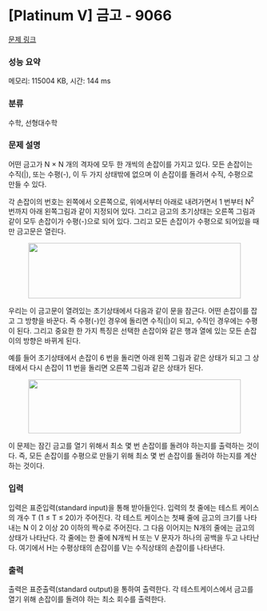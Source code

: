 # [Platinum V] 금고 - 9066 

[문제 링크](https://www.acmicpc.net/problem/9066) 

### 성능 요약

메모리: 115004 KB, 시간: 144 ms

### 분류

수학, 선형대수학

### 문제 설명

<p>어떤 금고가 N × N 개의 격자에 모두 한 개씩의 손잡이를 가지고 있다. 모든 손잡이는 수직(|), 또는 수평(-), 이 두 가지 상태밖에 없으며 이 손잡이를 돌려서 수직, 수평으로 만들 수 있다.</p>

<p>각 손잡이의 번호는 왼쪽에서 오른쪽으로, 위에서부터 아래로 내려가면서 1 번부터 N<sup>2</sup>번까지 아래 왼쪽그림과 같이 지정되어 있다. 그리고 금고의 초기상태는 오른쪽 그림과 같이 모두 손잡이가 수평(-)으로 되어 있다. 그리고 모든 손잡이가 수평으로 되어있을 때만 금고문은 열린다. </p>

<p style="text-align:center"><img alt="" src="https://onlinejudgeimages.s3.amazonaws.com/problem/9066/%EC%8A%A4%ED%81%AC%EB%A6%B0%EC%83%B7%202017-01-03%20%EC%98%A4%ED%9B%84%205.26.11.png" style="height:111px; width:425px"></p>

<p>우리는 이 금고문이 열려있는 초기상태에서 다음과 같이 문을 잠근다. 어떤 손잡이를 잡고 그 방향을 바꾼다. 즉 수평(-)인 경우에 돌리면 수직(|)이 되고, 수직인 경우에는 수평이 된다. 그리고 중요한 한 가지 특징은 선택한 손잡이와 같은 행과 열에 있는 모든 손잡이의 방향은 바뀌게 된다.</p>

<p>예를 들어 초기상태에서 손잡이 6 번을 돌리면 아래 왼쪽 그림과 같은 상태가 되고 그 상태에서 다시 손잡이 11 번을 돌리면 오른쪽 그림과 같은 상태가 된다. </p>

<p style="text-align:center"><img alt="" src="https://onlinejudgeimages.s3.amazonaws.com/problem/9066/%EC%8A%A4%ED%81%AC%EB%A6%B0%EC%83%B7%202017-01-03%20%EC%98%A4%ED%9B%84%205.27.14.png" style="height:108px; width:425px"></p>

<p>이 문제는 잠긴 금고를 열기 위해서 최소 몇 번 손잡이를 돌려야 하는지를 출력하는 것이다. 즉, 모든 손잡이를 수평으로 만들기 위해 최소 몇 번 손잡이를 돌려야 하는지를 계산하는 것이다. </p>

### 입력 

 <p>입력은 표준입력(standard input)을 통해 받아들인다. 입력의 첫 줄에는 테스트 케이스의 개수 T (1 ≤ T ≤ 20)가 주어진다. 각 테스트 케이스는 첫째 줄에 금고의 크기를 나타내는 N 이 2 이상 20 이하의 짝수로 주어진다. 그 다음 이어지는 N개의 줄에는 금고의 상태가 나타난다. 각 줄에는 한 줄에 N개씩 H 또는 V 문자가 하나의 공백을 두고 나타난다. 여기에서 H는 수평상태의 손잡이를 V는 수직상태의 손잡이를 나타낸다. </p>

### 출력 

 <p>출력은 표준출력(standard output)을 통하여 출력한다. 각 테스트케이스에서 금고를 열기 위해 손잡이를 돌려야 하는 최소 회수를 출력한다. </p>

